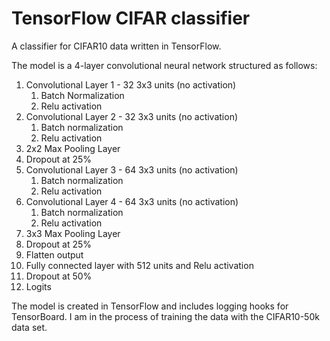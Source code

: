 # TensorFlow CIFAR classifier

A classifier for CIFAR10 data written in TensorFlow.

The model is a 4-layer convolutional neural network structured as follows:

1. Convolutional Layer 1 - 32 3x3 units (no activation)
    1. Batch Normalization
    2. Relu activation
2. Convolutional Layer 2 - 32 3x3 units (no activation)
    1. Batch normalization
    2. Relu activation
3. 2x2 Max Pooling Layer
4. Dropout at 25%
5. Convolutional Layer 3 - 64 3x3 units (no activation)
    1. Batch normalization  
    2. Relu activation
6. Convolutional Layer 4 - 64 3x3 units (no activation)
    1. Batch normalization
    2. Relu activation
7. 3x3 Max Pooling Layer
8. Dropout at 25%
9. Flatten output
10. Fully connected layer with 512 units and Relu activation
11. Dropout at 50%
12. Logits

The model is created in TensorFlow and includes logging hooks for TensorBoard. I am in the process of training the data with the CIFAR10-50k data set.
